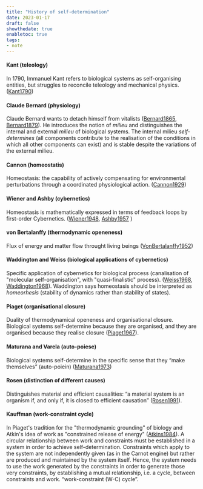 ```yaml
---
title: "History of self-determination"
date: 2023-01-17
draft: false
showthedate: true
enabletoc: true
tags:
- note
---
```


#### Kant (teleology)
In 1790, Immanuel Kant refers to biological systems as self-organising entities, but struggles to reconcile teleology and mechanical physics. ([Kant1790](reference/Kant1790.md))
#### Claude Bernard (physiology)
Claude Bernard wants to detach himself from vitalists ([Bernard1865](reference/Bernard1865.md), [Bernard1879](reference/Bernard1879.md)). 
He introduces the notion of *milieu* and distinguishes the internal and external *milieu* of biological systems. 
The internal milieu *self-determines* (all components contribute to the realisation of the conditions in which all other components can exist) and is stable despite the variations of the external milieu. 
#### Cannon (homeostatis)
Homeostasis: the capability of actively compensating for environmental perturbations through a coordinated physiological action. ([Cannon1929](reference/Cannon1929.md))
#### Wiener and Ashby (cybernetics)
Homeostasis is mathematically expressed in terms of feedback loops by first-order Cybernetics. ([Wiener1948](reference/Wiener1948.md), [Ashby1957](reference/Ashby1957.md) )
#### von Bertalanffy (thermodynamic openeness)
Flux of energy and matter flow throught living beings ([VonBertalanffy1952](reference/VonBertalanffy1952.md))
#### Waddington and Weiss (biological applications of cybernetics)
Specific application of cybernetics for biological process (canalisation of "molecular self-organisation", with "quasi-finalistic" process). ([Weiss1968](reference/Weiss1968.md), [Waddington1968](reference/Waddington1968.md)). 
Waddington says homeostasis should be interpreted as *homeorhesis* (stability of dynamics rather than stability of states). 
#### Piaget (organisational closure)
Duality of thermodynamical openeness and organisational closure. Biological systems self-determine because they are organised, and they are organised because they realise closure ([Piaget1967](reference/Piaget1967.md)). 
#### Maturana and Varela (auto-poiese)
Biological systems self-determine in the specific sense that they “make themselves” (auto-poiein) ([Maturana1973](reference/Maturana1973.md)) 
#### Rosen (distinction of different causes)
Distinguishes material and efficient causalities: “a material system is an organism if, and only if, it is closed to efficient causation” ([Rosen1991](reference/Rosen1991.md)).  
#### Kauffman (work-constraint cycle)
In Piaget's tradition for the "thermodynamic grounding" of biology and Atkin's idea  of work as "constrained release of energy" ([Atkins1984](reference/Atkins1984.md)). A circular relationship between work and constraints must be established in a system in order to achieve self-determination. Constraints which apply to the system are not independently given (as in the Carnot engine) but rather are produced and maintained by the system itself. Hence, the system needs to use the work generated by the constraints in order to generate those very constraints, by establishing a mutual relationship, i.e. a cycle, between constraints and work. “work-constraint (W-C) cycle”.
